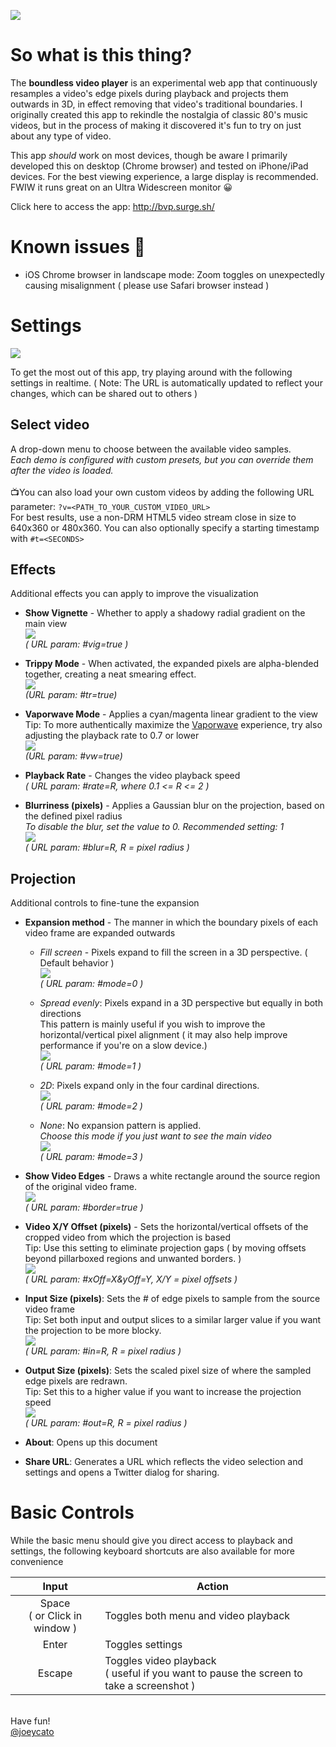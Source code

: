 ![](img/bvplogo.png)

# So what is this thing?

The **boundless video player** is an experimental web app that continuously
resamples a video's edge pixels during playback and projects them outwards in
3D, in effect removing that video's traditional boundaries. I originally created
this app to rekindle the nostalgia of classic 80's music videos, but in the
process of making it discovered it's fun to try on just about any type of video.

This app _should_ work on most devices, though be aware I primarily developed
this on desktop (Chrome browser) and tested on iPhone/iPad devices. For the best
viewing experience, a large display is recommended. FWIW it runs great on an
Ultra Widescreen monitor 😀

Click here to access the app: http://bvp.surge.sh/

# Known issues 🐜

-   iOS Chrome browser in landscape mode: Zoom toggles on unexpectedly causing
    misalignment ( please use Safari browser instead )

# Settings

![](img/settings.png)

To get the most out of this app, try playing around with the following settings
in realtime. ( Note: The URL is automatically updated to reflect your changes,
which can be shared out to others )

## **Select video**

A drop-down menu to choose between the available video samples.<br>_Each demo is
configured with custom presets, but you can override them after the video is
loaded._<br><br>📺You can also load your own custom videos by adding the
following URL parameter: `?v=<PATH_TO_YOUR_CUSTOM_VIDEO_URL>`<br>For best
results, use a non-DRM HTML5 video stream close in size to 640x360 or 480x360. You can
also optionally specify a starting timestamp with `#t=<SECONDS>`

## **Effects**

Additional effects you can apply to improve the visualization

-   **Show Vignette** - Whether to apply a shadowy radial gradient on the main
    view<br>![](img/fx-vig.png)<br>_( URL param: #vig=true )_

-   **Trippy Mode** - When activated, the expanded pixels are alpha-blended
    together, creating a neat smearing effect.<br>![](img/fx-trip.png)<br>_(URL
    param: #tr=true)_

-   **Vaporwave Mode** - Applies a cyan/magenta linear gradient to the
    view<br>Tip: To more authentically maximize the
    [Vaporwave](https://en.wikipedia.org/wiki/Vaporwave) experience, try also
    adjusting the playback rate to 0.7 or lower<br>![](img/fx-vw.png)<br>_(URL
    param: #vw=true)_

-   **Playback Rate** - Changes the video playback speed<br>_( URL param: #rate=R,
    where 0.1 <= R <= 2 )_

-   **Blurriness (pixels)** - Applies a Gaussian blur on the projection, based on
    the defined pixel radius<br>_To disable the blur, set the value to 0.
    Recommended setting: 1_<br>![](img/fx-blur2.png)<br>_( URL param: #blur=R, R =
    pixel radius )_

## **Projection**

Additional controls to fine-tune the expansion

-   **Expansion method** - The manner in which the boundary pixels of each video
    frame are expanded outwards

    -   _Fill screen_ - Pixels expand to fill the screen in a 3D perspective. (
        Default behavior ) <br>![](img/exp-fill.png)<br>_( URL param: #mode=0 )_

    -   _Spread evenly_: Pixels expand in a 3D perspective but equally in both
        directions<br>This pattern is mainly useful if you wish to improve the
        horizontal/vertical pixel alignment ( it may also help improve performance
        if you're on a slow device.)<br>![](img/exp-spread.png)<br>_( URL param:
        #mode=1 )_

    -   _2D_: Pixels expand only in the four cardinal
        directions.<br>![](img/exp-2d.png)<br>_( URL param: #mode=2 )_

    -   _None_: No expansion pattern is applied.<br>_Choose this mode if you just
        want to see the main video_<br>![](img/exp-none.png)<br>_( URL param:
        #mode=3 )_

-   **Show Video Edges** - Draws a white rectangle around the source region of the
    original video frame.<br>![](img/tune-border.png)<br>_( URL param:
    #border=true )_

-   **Video X/Y Offset (pixels)** - Sets the horizontal/vertical offsets of the
    cropped video from which the projection is based<br>Tip: Use this setting to
    eliminate projection gaps ( by moving offsets beyond pillarboxed regions and
    unwanted borders. )<br>![](img/tune-offsets.png)<br>_( URL param:
    #xOff=X&yOff=Y, X/Y = pixel offsets )_

-   **Input Size (pixels)**: Sets the # of edge pixels to sample from the source
    video frame<br>Tip: Set both input and output slices to a similar larger value
    if you want the projection to be more blocky.<br>![](img/tune-in.png)<br>_(
    URL param: #in=R, R = pixel radius )_

-   **Output Size (pixels)**: Sets the scaled pixel size of where the sampled edge
    pixels are redrawn.<br>Tip: Set this to a higher value if you want to increase
    the projection speed<br>![](img/tune-out.png)<br>_( URL param: #out=R, R =
    pixel radius )_

-   **About**: Opens up this document
-   **Share URL**: Generates a URL which reflects the video selection and settings and opens a Twitter dialog for sharing.

# Basic Controls

While the basic menu should give you direct access to playback and settings, the
following keyboard shortcuts are also available for more convenience

|            **Input**            | **Action**                                                                                |
| :-----------------------------: | ----------------------------------------------------------------------------------------- |
| Space<br>( or Click in window ) | Toggles both menu and video playback                                                      |
|              Enter              | Toggles settings                                                                          |
|             Escape              | Toggles video playback<br>( useful if you want to pause the screen to take a screenshot ) |

<br>Have fun!<br> [@joeycato](https://twitter.com/joeycato)
